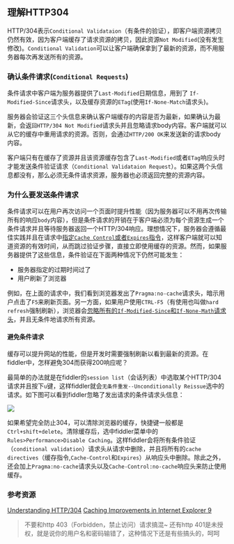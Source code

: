 理解HTTP304
---

HTTP/304表示`Conditional Validataion`（有条件的验证），即客户端资源拷贝仍然有效，因为客户端缓存了请求资源的拷贝，因此资源`Not Modified`(没有发生修改)。`Conditional Validation`可以让客户端确保拿到了最新的资源，而不用服务器每次再发送所有的资源。

### 确认条件请求(`Conditional Requests`)

条件请求中客户端为服务器提供了`Last-Modified`日期信息，用到了
`If-Modified-Since`请求头，以及缓存资源的`ETag`(使用`If-None-Match`请求头)。

服务器会验证这三个头信息来确认客户端缓存的内容是否为最新，如果确认为最新，会返`回HTTP/304 Not Modified`请求头并且忽略请求body内容。客户端就可以从它的缓存中重用请求的资源。否则，会通过`HTTP/200 OK`来发送新的请求body内容。

客户端只有在缓存了资源并且该资源缓存包含了`Last-Modified`或者`ETag`响应头时才能发送条件验证请求（`Conditional Validataion Request`）。如果这两个头信息都没有，那么必须无条件请求资源，服务器也必须返回完整的资源内容。


### 为什么要发送条件请求

条件请求可以在用户再次访问一个页面时提升性能（因为服务器可以不用再次传输所有的响应`body`内容），但是条件请求的开销在于客户端必须为每个资源生成一个条件请求并且等待服务器返回一个HTTP/304响应。理想情况下，服务器会遵循最佳实践并且在请求中[指定`Cache Control`或者`Expires`指令](http://blogs.msdn.com/b/ie/archive/2010/07/14/caching-improvements-in-internet-explorer-9.aspx)，这样客户端就可以知道资源的有效时间，从而跳过验证步骤，直接立即使用缓存的资源。然而，如果服务器提供了这些信息，条件验证在下面两种情况下仍然可能发生：

* 服务器指定的过期时间过了
* 用户刷新了浏览器

例如，在上面的请求中，我们看到浏览器发出了`Pragma:no-cache`请求头，暗示用户点击了`F5`来刷新页面。另一方面，如果用户使用`CTRL-F5`（有使用也叫做`hard refresh`强制刷新），浏览器会[忽略所有的`If-Modified-Since`和`If-None-Math`请求头](http://blogs.msdn.com/b/ieinternals/archive/2010/07/08/technical-information-about-conditional-http-requests-and-the-refresh-button.aspx)，并且无条件地请求所有资源。


#### 避免条件请求

缓存可以提升网站的性能，但是开发时需要强制刷新以看到最新的资源。在fiddler中，怎样避免304而获得200响应呢？

最简单的办法就是在fiddler的`session list`（会话列表）中选取某个HTTP/304请求并且按下`u`键，这样fiddler就会`无条件重发--Unconditionally Reissue`选中的请求。如下图可以看到fiddler忽略了发出请求的条件请求头信息：

![](http://www.telerik.com/automated-testing-tools/libraries/metabloglib/windows-live-writer-understanding-http304-responses_7479-image_13.sflb)

如果希望完全防止304，可以清除浏览器的缓存，快捷键一般都是`Ctrl+shift+delete`。清除缓存后，选中fiddler菜单中的`Rules>Performance>Disable Caching`。这样fiddler会将所有条件验证（`conditional validation`）请求头从请求中删除，并且将所有的`cache directives`（缓存指令,`Cache-Control`和`Expires`）从响应头中删除。除此之外，还会加上`Pragma:no-cache`请求头以及`Cache-Control:no-cache`响应头来防止使用缓存。

### 参考资源
[Understanding HTTP/304](http://blogs.telerik.com/fiddler/posts/12-11-05/understanding-http-304-responses)
[Caching Improvements in Internet Explorer 9](http://blogs.msdn.com/b/ie/archive/2010/07/14/caching-improvements-in-internet-explorer-9.aspx)

> 不要和http 403（Forbidden，禁止访问）请求搞混~
> 还有http 401是未授权，就是说你的用户名和密码输错了，这种情况下还是有些搞头的，呵呵
